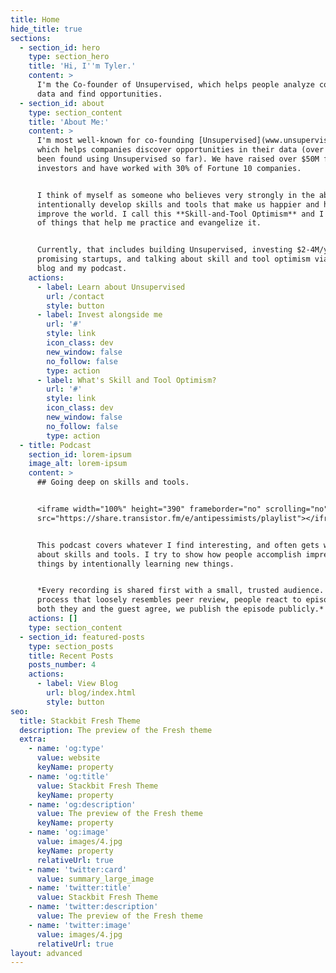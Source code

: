 ```yaml
---
title: Home
hide_title: true
sections:
  - section_id: hero
    type: section_hero
    title: 'Hi, I''m Tyler.'
    content: >
      I'm the Co-founder of Unsupervised, which helps people analyze complex
      data and find opportunities.
  - section_id: about
    type: section_content
    title: 'About Me:'
    content: >
      I'm most well-known for co-founding [Unsupervised](www.unsupervised.com),
      which helps companies discover opportunities in their data (over $60M has
      been found using Unsupervised so far). We have raised over $50M from top
      investors and have worked with 30% of Fortune 10 companies.


      I think of myself as someone who believes very strongly in the ability to
      intentionally develop skills and tools that make us happier and help
      improve the world. I call this **Skill-and-Tool Optimism** and I do a lot
      of things that help me practice and evangelize it.


      Currently, that includes building Unsupervised, investing $2-4M/yr in
      promising startups, and talking about skill and tool optimism via this
      blog and my podcast.
    actions:
      - label: Learn about Unsupervised
        url: /contact
        style: button
      - label: Invest alongside me
        url: '#'
        style: link
        icon_class: dev
        new_window: false
        no_follow: false
        type: action
      - label: What's Skill and Tool Optimism?
        url: '#'
        style: link
        icon_class: dev
        new_window: false
        no_follow: false
        type: action
  - title: Podcast
    section_id: lorem-ipsum
    image_alt: lorem-ipsum
    content: >
      ## Going deep on skills and tools.


      <iframe width="100%" height="390" frameborder="no" scrolling="no" seamless
      src="https://share.transistor.fm/e/antipessimists/playlist"></iframe>


      This podcast covers whatever I find interesting, and often gets wonky
      about skills and tools. I try to show how people accomplish impressive
      things by intentionally learning new things.


      *Every recording is shared first with a small, trusted audience. In a
      process that loosely resembles peer review, people react to episodes. When
      both they and the guest agree, we publish the episode publicly.*
    actions: []
    type: section_content
  - section_id: featured-posts
    type: section_posts
    title: Recent Posts
    posts_number: 4
    actions:
      - label: View Blog
        url: blog/index.html
        style: button
seo:
  title: Stackbit Fresh Theme
  description: The preview of the Fresh theme
  extra:
    - name: 'og:type'
      value: website
      keyName: property
    - name: 'og:title'
      value: Stackbit Fresh Theme
      keyName: property
    - name: 'og:description'
      value: The preview of the Fresh theme
      keyName: property
    - name: 'og:image'
      value: images/4.jpg
      keyName: property
      relativeUrl: true
    - name: 'twitter:card'
      value: summary_large_image
    - name: 'twitter:title'
      value: Stackbit Fresh Theme
    - name: 'twitter:description'
      value: The preview of the Fresh theme
    - name: 'twitter:image'
      value: images/4.jpg
      relativeUrl: true
layout: advanced
---
```

